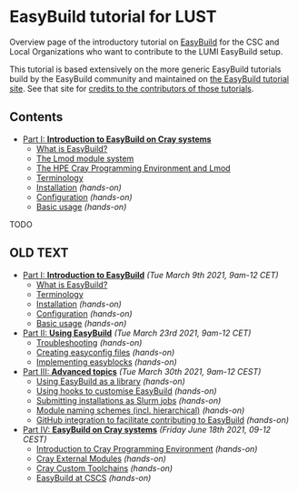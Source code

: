 # EasyBuild tutorial for LUST

Overview page of the introductory tutorial on [EasyBuild](https://easybuild.io) for the CSC
and Local Organizations who want to contribute to the LUMI EasyBuild setup.

This tutorial is based extensively on the more generic EasyBuild tutorials build by
the EasyBuild community and maintained on
[the EasyBuild tutorial site](https://easybuilders.github.io/easybuild-tutorial/).
See that site for [credits to the contributors of those tutorials](https://easybuilders.github.io/easybuild-tutorial/#contributors).

## Contents

- [Part I: **Introduction to EasyBuild on Cray systems**](1_00_part1_intro.md)
    -   [What is EasyBuild?](1_01_what_is_easybuild.md)
    -   [The Lmod module system](1_02_Lmod.md)
    -   [The HPE Cray Programming Environment and Lmod](1_03_CPE.md)
    -   [Terminology](1_04_terminology.md)
    -   [Installation](installation.md) *(hands-on)*
    -   [Configuration](configuration.md) *(hands-on)*
    -   [Basic usage](basic_usage.md) *(hands-on)*



TODO







## OLD TEXT

- [Part I: **Introduction to EasyBuild**](part1_intro.md) *(Tue March 9th 2021, 9am-12 CET)*
    * [What is EasyBuild?](what_is_easybuild.md)
    * [Terminology](terminology.md)
    * [Installation](installation.md) *(hands-on)*
    * [Configuration](configuration.md) *(hands-on)*
    * [Basic usage](basic_usage.md) *(hands-on)*
- [Part II: **Using EasyBuild**](part2_using.md) *(Tue March 23rd 2021, 9am-12 CET)*
    * [Troubleshooting](troubleshooting.md) *(hands-on)*
    * [Creating easyconfig files](creating_easyconfig_files.md) *(hands-on)*
    * [Implementing easyblocks](implementing_easyblocks.md) *(hands-on)*
- [Part III: **Advanced topics**](part3_advanced.md) *(Tue March 30th 2021, 9am-12 CEST)*
    * [Using EasyBuild as a library](easybuild_library.md) *(hands-on)*
    * [Using hooks to customise EasyBuild](hooks.md) *(hands-on)*
    * [Submitting installations as Slurm jobs](slurm_jobs.md) *(hands-on)*
    * [Module naming schemes (incl. hierarchical)](module_naming_schemes.md) *(hands-on)*
    * [GitHub integration to facilitate contributing to EasyBuild](github_integration.md) *(hands-on)*
- [Part IV: **EasyBuild on Cray systems**](part4_cray.md) *(Friday June 18th 2021, 09-12 CEST)*
    * [Introduction to Cray Programming Environment](cray/introduction.md) *(hands-on)*
    * [Cray External Modules](cray/external_modules.md) *(hands-on)*
    * [Cray Custom Toolchains](cray/custom_toolchains.md) *(hands-on)*
    * [EasyBuild at CSCS](cray/easybuild_at_cscs.md) *(hands-on)*
